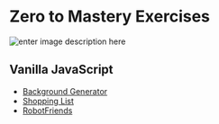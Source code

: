 # Zero to Mastery Exercises
![enter image description here](https://lh3.googleusercontent.com/okVBhPeQ5YZkUPBjlL4O5XSS0vM2tse__6zQy_0Evel4LnhUYnSXqlqamn0jRbN0VeNl8V70-4HDPg)


## Vanilla JavaScript
 

 - [Background
   Generator](https://jhonattanbenitez.github.io/zero-to-mastery/Background%20Generator/index.html)
 - [Shopping
   List](https://jhonattanbenitez.github.io/zero-to-mastery/Shopping%20List/index.html)
 - [RobotFriends](https://jhonattanbenitez.github.io/zero-to-mastery/Robotfriends/index.html)
